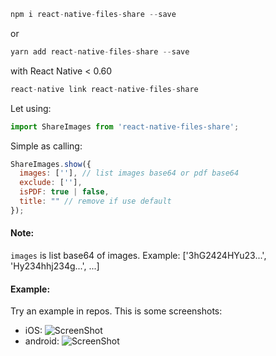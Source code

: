 ```js
npm i react-native-files-share --save
```
or
```js
yarn add react-native-files-share --save
```
with React Native < 0.60
```js
react-native link react-native-files-share
```
Let using:
```js
import ShareImages from 'react-native-files-share';
```

Simple as calling:
```js
ShareImages.show({
  images: [''], // list images base64 or pdf base64
  exclude: [''],
  isPDF: true | false,
  title: "" // remove if use default 
});
```
#### Note:
`images` is list base64 of images. Example: ['3hG2424HYu23...', 'Hy234hhj234g...', ...]
#### Example:
Try an example in repos.
This is some screenshots:
* iOS:
![ScreenShot](https://raw.githubusercontent.com/codebetterme/react-native-share/master/example/images/ios_share.png)
* android:
![ScreenShot](https://raw.githubusercontent.com/codebetterme/react-native-share/master/example/images/android_share.png)
